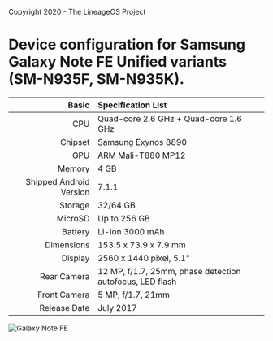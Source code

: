 Copyright 2020 - The LineageOS Project

Device configuration for Samsung Galaxy Note FE Unified variants (SM-N935F, SM-N935K).
========================================

Basic   | Specification List
-------:|:-------------------------
CPU     | Quad-core 2.6 GHz + Quad-core 1.6 GHz
Chipset | Samsung Exynos 8890
GPU     | ARM Mali-T880 MP12
Memory  | 4 GB
Shipped Android Version | 7.1.1
Storage | 32/64 GB
MicroSD | Up to 256 GB
Battery | Li-Ion 3000 mAh
Dimensions | 153.5 x 73.9 x 7.9 mm
Display | 2560 x 1440 pixel, 5.1"
Rear Camera  | 12 MP, f/1.7, 25mm, phase detection autofocus, LED flash
Front Camera | 5 MP, f/1.7, 21mm
Release Date | July 2017

![Galaxy Note FE](https://fdn2.gsmarena.com/vv/pics/samsung/samsung-galaxy-note-fe-1.jpg "Galaxy Note FE")
